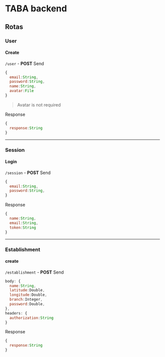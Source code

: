 # TABA backend

## Rotas

### User
#### Create
`/user` - **POST**
Send
```javascript
{
  email:String,
  password:String,
  name:String,
  avatar:File
}
```
>Avatar is not required

Response
```javascript
{
  response:String
}
```

---
### Session
#### Login
`/session` - **POST**
Send
```javascript
{
  email:String,
  password:String,
}
```

Response
```javascript
{
  name:String,
  email:String,
  token:String
}
```

---
### Establishment
#### create
`/establishment` - **POST**
Send
```javascript
body: {
  name:String,
  latitude:Double,
  longitude:Double,
  branch:Integer,
  password:Double,
},
headers: {
  authorization:String
}
```

Response
```javascript
{
  response:String
}
```


